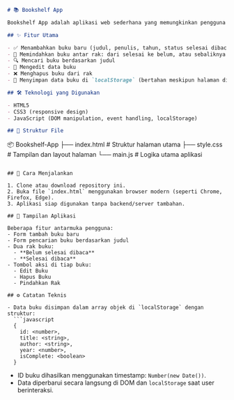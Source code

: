```markdown
# 📚 Bookshelf App

Bookshelf App adalah aplikasi web sederhana yang memungkinkan pengguna untuk **menambahkan**, **mengelola**, **mencari**, dan **menghapus** buku dari rak buku digital. Buku dapat dikategorikan sebagai **"Selesai dibaca"** atau **"Belum selesai dibaca"**, serta disimpan secara lokal menggunakan **localStorage** pada browser.

## ✨ Fitur Utama

- ✅ Menambahkan buku baru (judul, penulis, tahun, status selesai dibaca)
- 🔄 Memindahkan buku antar rak: dari selesai ke belum, atau sebaliknya
- 🔍 Mencari buku berdasarkan judul
- 📝 Mengedit data buku
- ❌ Menghapus buku dari rak
- 💾 Menyimpan data buku di `localStorage` (bertahan meskipun halaman di-reload)

## 🛠 Teknologi yang Digunakan

- HTML5
- CSS3 (responsive design)
- JavaScript (DOM manipulation, event handling, localStorage)

## 📁 Struktur File

```

📦 Bookshelf-App
├── index.html         # Struktur halaman utama
├── style.css          # Tampilan dan layout halaman
└── main.js            # Logika utama aplikasi

````

## 🚀 Cara Menjalankan

1. Clone atau download repository ini.
2. Buka file `index.html` menggunakan browser modern (seperti Chrome, Firefox, Edge).
3. Aplikasi siap digunakan tanpa backend/server tambahan.

## 📸 Tampilan Aplikasi

Beberapa fitur antarmuka pengguna:
- Form tambah buku baru
- Form pencarian buku berdasarkan judul
- Dua rak buku: 
  - **Belum selesai dibaca**
  - **Selesai dibaca**
- Tombol aksi di tiap buku: 
  - Edit Buku
  - Hapus Buku
  - Pindahkan Rak

## ⚙️ Catatan Teknis

- Data buku disimpan dalam array objek di `localStorage` dengan struktur:
  ```javascript
  {
    id: <number>,
    title: <string>,
    author: <string>,
    year: <number>,
    isComplete: <boolean>
  }
````

* ID buku dihasilkan menggunakan timestamp: `Number(new Date())`.
* Data diperbarui secara langsung di DOM dan `localStorage` saat user berinteraksi.
